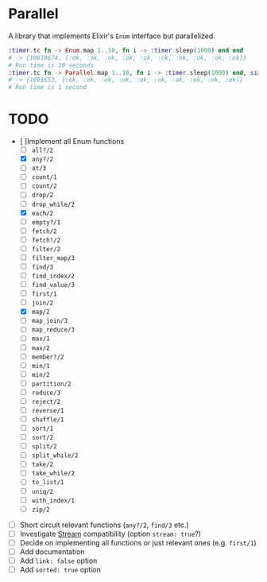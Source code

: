 # Parallel

A library that implements Elixir's `Enum` interface but parallelized.

```elixir
:timer.tc fn -> Enum.map 1..10, fn i -> :timer.sleep(1000) end end
# -> {10010674, [:ok, :ok, :ok, :ok, :ok, :ok, :ok, :ok, :ok, :ok]}
# Run time is 10 seconds
:timer.tc fn -> Parallel.map 1..10, fn i -> :timer.sleep(1000) end, size: 10 end
# -> {1001653, [:ok, :ok, :ok, :ok, :ok, :ok, :ok, :ok, :ok, :ok]}
# Run time is 1 second
```

# TODO

* [ ]Implement all Enum functions
    * [ ] `all?/2`
    * [x] `any?/2`
    * [ ] `at/3`
    * [ ] `count/1`
    * [ ] `count/2`
    * [ ] `drop/2`
    * [ ] `drop_while/2`
    * [x] `each/2`
    * [ ] `empty?/1`
    * [ ] `fetch/2`
    * [ ] `fetch!/2`
    * [ ] `filter/2`
    * [ ] `filter_map/3`
    * [ ] `find/3`
    * [ ] `find_index/2`
    * [ ] `find_value/3`
    * [ ] `first/1`
    * [ ] `join/2`
    * [x] `map/2`
    * [ ] `map_join/3`
    * [ ] `map_reduce/3`
    * [ ] `max/1`
    * [ ] `max/2`
    * [ ] `member?/2`
    * [ ] `min/1`
    * [ ] `min/2`
    * [ ] `partition/2`
    * [ ] `reduce/3`
    * [ ] `reject/2`
    * [ ] `reverse/1`
    * [ ] `shuffle/1`
    * [ ] `sort/1`
    * [ ] `sort/2`
    * [ ] `split/2`
    * [ ] `split_while/2`
    * [ ] `take/2`
    * [ ] `take_while/2`
    * [ ] `to_list/1`
    * [ ] `uniq/2`
    * [ ] `with_index/1`
    * [ ] `zip/2`
* [ ] Short circuit relevant functions (`any?/2`, `find/3` etc.)
* [ ] Investigate [Stream](http://elixir-lang.org/docs/stable/Stream.html)
  compatibility (option `stream: true`?)
* [ ] Decide on implementing all functions or just relevant ones (e.g. `first/1`)
* [ ] Add documentation
* [ ] Add `link: false` option
* [ ] Add `sorted: true` option
